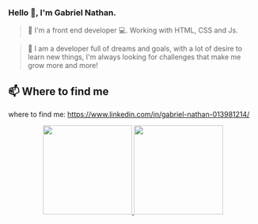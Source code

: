 ### Hello 👋, I'm Gabriel Nathan.
> 🌱 I'm a front end developer 💻. Working with HTML, CSS and Js.

 >🤝 I am a developer full of dreams and goals, with a lot of desire to learn new things, I'm always looking for challenges that make me grow more and more!

## 📫 Where to find me
where to find me: https://www.linkedin.com/in/gabriel-nathan-013981214/

<div align="center">
  <a href="https://github.com/menesesgab133">
  <img height="180em" src="https://github-readme-stats.vercel.app/api?username=menesesgab133&show_icons=true&theme=dracula&include_all_commits=true&count_private=true"/>
  <img height="180em" src="https://github-readme-stats.vercel.app/api/top-langs/?username=menesesgab133&layout=compact&langs_count=7&theme=dracula"/>
</div>




